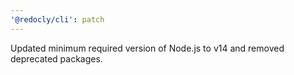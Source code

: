 ```yaml
---
'@redocly/cli': patch
---
```


Updated minimum required version of Node.js to v14 and removed deprecated packages.
